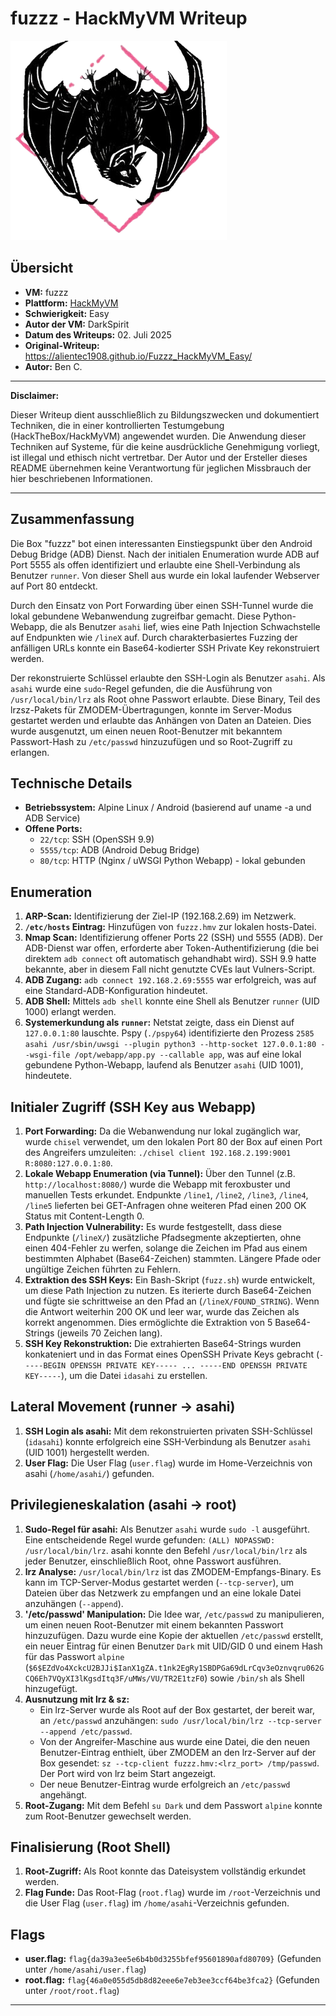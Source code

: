 # fuzzz - HackMyVM Writeup

![Fuzzz Icon](Fuzzz.png)

## Übersicht

*   **VM:** fuzzz
*   **Plattform:** [HackMyVM](https://hackmyvm.eu/machines/machine.php?vm=fuzzz)
*   **Schwierigkeit:** Easy
*   **Autor der VM:** DarkSpirit
*   **Datum des Writeups:** 02. Juli 2025
*   **Original-Writeup:** https://alientec1908.github.io/Fuzzz_HackMyVM_Easy/
*   **Autor:** Ben C.

---

**Disclaimer:**

Dieser Writeup dient ausschließlich zu Bildungszwecken und dokumentiert Techniken, die in einer kontrollierten Testumgebung (HackTheBox/HackMyVM) angewendet wurden. Die Anwendung dieser Techniken auf Systeme, für die keine ausdrückliche Genehmigung vorliegt, ist illegal und ethisch nicht vertretbar. Der Autor und der Ersteller dieses README übernehmen keine Verantwortung für jeglichen Missbrauch der hier beschriebenen Informationen.

---

## Zusammenfassung

Die Box "fuzzz" bot einen interessanten Einstiegspunkt über den Android Debug Bridge (ADB) Dienst. Nach der initialen Enumeration wurde ADB auf Port 5555 als offen identifiziert und erlaubte eine Shell-Verbindung als Benutzer `runner`. Von dieser Shell aus wurde ein lokal laufender Webserver auf Port 80 entdeckt.

Durch den Einsatz von Port Forwarding über einen SSH-Tunnel wurde die lokal gebundene Webanwendung zugreifbar gemacht. Diese Python-Webapp, die als Benutzer `asahi` lief, wies eine Path Injection Schwachstelle auf Endpunkten wie `/lineX` auf. Durch charakterbasiertes Fuzzing der anfälligen URLs konnte ein Base64-kodierter SSH Private Key rekonstruiert werden.

Der rekonstruierte Schlüssel erlaubte den SSH-Login als Benutzer `asahi`. Als `asahi` wurde eine `sudo`-Regel gefunden, die die Ausführung von `/usr/local/bin/lrz` als Root ohne Passwort erlaubte. Diese Binary, Teil des lrzsz-Pakets für ZMODEM-Übertragungen, konnte im Server-Modus gestartet werden und erlaubte das Anhängen von Daten an Dateien. Dies wurde ausgenutzt, um einen neuen Root-Benutzer mit bekanntem Passwort-Hash zu `/etc/passwd` hinzuzufügen und so Root-Zugriff zu erlangen.

## Technische Details

*   **Betriebssystem:** Alpine Linux / Android (basierend auf uname -a und ADB Service)
*   **Offene Ports:**
    *   `22/tcp`: SSH (OpenSSH 9.9)
    *   `5555/tcp`: ADB (Android Debug Bridge)
    *   `80/tcp`: HTTP (Nginx / uWSGI Python Webapp) - lokal gebunden

## Enumeration

1.  **ARP-Scan:** Identifizierung der Ziel-IP (192.168.2.69) im Netzwerk.
2.  **`/etc/hosts` Eintrag:** Hinzufügen von `fuzzz.hmv` zur lokalen hosts-Datei.
3.  **Nmap Scan:** Identifizierung offener Ports 22 (SSH) und 5555 (ADB). Der ADB-Dienst war offen, erforderte aber Token-Authentifizierung (die bei direktem `adb connect` oft automatisch gehandhabt wird). SSH 9.9 hatte bekannte, aber in diesem Fall nicht genutzte CVEs laut Vulners-Script.
4.  **ADB Zugang:** `adb connect 192.168.2.69:5555` war erfolgreich, was auf eine Standard-ADB-Konfiguration hindeutet.
5.  **ADB Shell:** Mittels `adb shell` konnte eine Shell als Benutzer `runner` (UID 1000) erlangt werden.
6.  **Systemerkundung als `runner`:** Netstat zeigte, dass ein Dienst auf `127.0.0.1:80` lauschte. Pspy (`./pspy64`) identifizierte den Prozess `2585 asahi /usr/sbin/uwsgi --plugin python3 --http-socket 127.0.0.1:80 --wsgi-file /opt/webapp/app.py --callable app`, was auf eine lokal gebundene Python-Webapp, laufend als Benutzer `asahi` (UID 1001), hindeutete.

## Initialer Zugriff (SSH Key aus Webapp)

1.  **Port Forwarding:** Da die Webanwendung nur lokal zugänglich war, wurde `chisel` verwendet, um den lokalen Port 80 der Box auf einen Port des Angreifers umzuleiten: `./chisel client 192.168.2.199:9001 R:8080:127.0.0.1:80`.
2.  **Lokale Webapp Enumeration (via Tunnel):** Über den Tunnel (z.B. `http://localhost:8080/`) wurde die Webapp mit feroxbuster und manuellen Tests erkundet. Endpunkte `/line1`, `/line2`, `/line3`, `/line4`, `/line5` lieferten bei GET-Anfragen ohne weiteren Pfad einen 200 OK Status mit Content-Length 0.
3.  **Path Injection Vulnerability:** Es wurde festgestellt, dass diese Endpunkte (`/lineX/`) zusätzliche Pfadsegmente akzeptierten, ohne einen 404-Fehler zu werfen, solange die Zeichen im Pfad aus einem bestimmten Alphabet (Base64-Zeichen) stammten. Längere Pfade oder ungültige Zeichen führten zu Fehlern.
4.  **Extraktion des SSH Keys:** Ein Bash-Skript (`fuzz.sh`) wurde entwickelt, um diese Path Injection zu nutzen. Es iterierte durch Base64-Zeichen und fügte sie schrittweise an den Pfad an (`/lineX/FOUND_STRING`). Wenn die Antwort weiterhin 200 OK und leer war, wurde das Zeichen als korrekt angenommen. Dies ermöglichte die Extraktion von 5 Base64-Strings (jeweils 70 Zeichen lang).
5.  **SSH Key Rekonstruktion:** Die extrahierten Base64-Strings wurden konkateniert und in das Format eines OpenSSH Private Keys gebracht (`-----BEGIN OPENSSH PRIVATE KEY----- ... -----END OPENSSH PRIVATE KEY-----`), um die Datei `idasahi` zu erstellen.

## Lateral Movement (runner -> asahi)

1.  **SSH Login als asahi:** Mit dem rekonstruierten privaten SSH-Schlüssel (`idasahi`) konnte erfolgreich eine SSH-Verbindung als Benutzer `asahi` (UID 1001) hergestellt werden.
2.  **User Flag:** Die User Flag (`user.flag`) wurde im Home-Verzeichnis von asahi (`/home/asahi/`) gefunden.

## Privilegieneskalation (asahi -> root)

1.  **Sudo-Regel für asahi:** Als Benutzer `asahi` wurde `sudo -l` ausgeführt. Eine entscheidende Regel wurde gefunden: `(ALL) NOPASSWD: /usr/local/bin/lrz`. asahi konnte den Befehl `/usr/local/bin/lrz` als jeder Benutzer, einschließlich Root, ohne Passwort ausführen.
2.  **lrz Analyse:** `/usr/local/bin/lrz` ist das ZMODEM-Empfangs-Binary. Es kann im TCP-Server-Modus gestartet werden (`--tcp-server`), um Dateien über das Netzwerk zu empfangen und an eine lokale Datei anzuhängen (`--append`).
3.  **'/etc/passwd' Manipulation:** Die Idee war, `/etc/passwd` zu manipulieren, um einen neuen Root-Benutzer mit einem bekannten Passwort hinzuzufügen. Dazu wurde eine Kopie der aktuellen `/etc/passwd` erstellt, ein neuer Eintrag für einen Benutzer `Dark` mit UID/GID 0 und einem Hash für das Passwort `alpine` (`$6$EZdVo4XckcU2BJJi$IanX1gZA.t1nk2EgRy1SBDPGa69dLrCqv3eOznvqru062GCQ6Eh7VQyXI3lKgsdItq3F/uMWs/VU/TR2E1tzF0`) sowie `/bin/sh` als Shell hinzugefügt.
4.  **Ausnutzung mit lrz & sz:**
    *   Ein lrz-Server wurde als Root auf der Box gestartet, der bereit war, an `/etc/passwd` anzuhängen: `sudo /usr/local/bin/lrz --tcp-server --append /etc/passwd`.
    *   Von der Angreifer-Maschine aus wurde eine Datei, die den neuen Benutzer-Eintrag enthielt, über ZMODEM an den lrz-Server auf der Box gesendet: `sz --tcp-client fuzzz.hmv:<lrz_port> /tmp/passwd`. Der Port wird von lrz beim Start angezeigt.
    *   Der neue Benutzer-Eintrag wurde erfolgreich an `/etc/passwd` angehängt.
5.  **Root-Zugang:** Mit dem Befehl `su Dark` und dem Passwort `alpine` konnte zum Root-Benutzer gewechselt werden.

## Finalisierung (Root Shell)

1.  **Root-Zugriff:** Als Root konnte das Dateisystem vollständig erkundet werden.
2.  **Flag Funde:** Das Root-Flag (`root.flag`) wurde im `/root`-Verzeichnis und die User Flag (`user.flag`) im `/home/asahi`-Verzeichnis gefunden.

## Flags

*   **user.flag:** `flag{da39a3ee5e6b4b0d3255bfef95601890afd80709}` (Gefunden unter `/home/asahi/user.flag`)
*   **root.flag:** `flag{46a0e055d5db8d82eee6e7eb3ee3ccf64be3fca2}` (Gefunden unter `/root/root.flag`)

---
